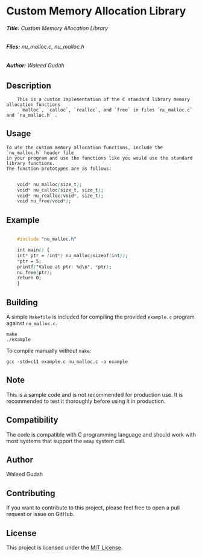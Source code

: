 # **Custom Memory Allocation Library**
###### **Title:** Custom Memory Allocation Library
###### **Files:** nu_malloc.c, nu_malloc.h
###### **Author:** Waleed Gudah

## **Description**

		This is a custom implementation of the C standard library memory allocation functions
		 `malloc`, `calloc`, `realloc`, and `free` in files `nu_malloc.c` and `nu_malloc.h` .

## **Usage**

	To use the custom memory allocation functions, include the `nu_malloc.h` header file 
	in your program and use the functions like you would use the standard library functions.
	The function prototypes are as follows:
```css

	void* nu_malloc(size_t);
	void* nu_calloc(size_t, size_t);
	void* nu_realloc(void*, size_t);
	void nu_free(void*);
```
## **Example**
```css

	#include "nu_malloc.h"

	int main() {
	int* ptr = (int*) nu_malloc(sizeof(int));
	*ptr = 5;
	printf("Value at ptr: %d\n", *ptr);
	nu_free(ptr);
	return 0;
	}
```
## **Building**

A simple `Makefile` is included for compiling the provided `example.c` program against `nu_malloc.c`.

```
make
./example
```

To compile manually without `make`:

```
gcc -std=c11 example.c nu_malloc.c -o example
```

## **Note**
This is a sample code and is not recommended for production use. It is recommended to test it thoroughly before using it in production.

## **Compatibility**
The code is compatible with C programming language and should work with most systems that support the `mmap` system call.

## **Author**
Waleed Gudah

## **Contributing**

If you want to contribute to this project, please feel free to open a pull request or issue on GitHub.

## **License**

This project is licensed under the [MIT License](LICENSE).



